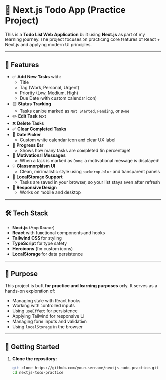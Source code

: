 # 📝 Next.js Todo App (Practice Project)

This is a **Todo List Web Application** built using **Next.js** as part of my learning journey. The project focuses on practicing core features of React + Next.js and applying modern UI principles.

---

## 🚀 Features

- ✅ **Add New Tasks** with:
  - Title
  - Tag (Work, Personal, Urgent)
  - Priority (Low, Medium, High)
  - Due Date (with custom calendar icon)
- 🟨 **Status Tracking**
  - Tasks can be marked as `Not Started`, `Pending`, or `Done`
- ✏️ **Edit Task** text
- ❌ **Delete Tasks**
- ✅ **Clear Completed Tasks**
- 📅 **Date Picker**
  - Custom white calendar icon and clear UX label
- 🎯 **Progress Bar**
  - Shows how many tasks are completed (in percentage)
- 💬 **Motivational Messages**
  - When a task is marked as `Done`, a motivational message is displayed!
- 💡 **Glassmorphism UI**
  - Clean, minimalistic style using `backdrop-blur` and transparent panels
- 🧠 **LocalStorage Support**
  - Tasks are saved in your browser, so your list stays even after refresh
- 📱 **Responsive Design**
  - Works on mobile and desktop

---

## 🛠️ Tech Stack

- **Next.js** (App Router)
- **React** with functional components and hooks
- **Tailwind CSS** for styling
- **TypeScript** for type safety
- **Heroicons** (for custom icons)
- **LocalStorage** for data persistence

---

## 🧪 Purpose

This project is built **for practice and learning purposes** only. It serves as a hands-on exploration of:
- Managing state with React hooks
- Working with controlled inputs
- Using `useEffect` for persistence
- Applying Tailwind for responsive UI
- Managing form inputs and validation
- Using `localStorage` in the browser

---

## 📁 Getting Started

1. **Clone the repository:**
   ```bash
   git clone https://github.com/yourusername/nextjs-todo-practice.git
   cd nextjs-todo-practice
